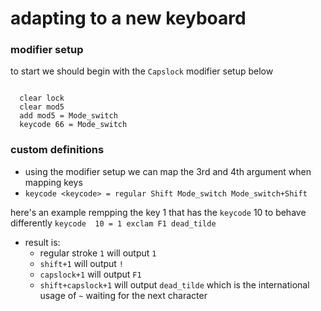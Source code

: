 # adapting to a new keyboard

### modifier setup

to start we should begin with the `Capslock` modifier setup below

<pre><code>
  clear lock
  clear mod5
  add mod5 = Mode_switch
  keycode 66 = Mode_switch
</pre></code>

### custom definitions 
  * using the modifier setup we can map the 3rd and 4th argument when mapping keys
  * `keycode <keycode> = regular Shift Mode_switch Mode_switch+Shift`

here's an example rempping the key 1 that has the `keycode` 10 to behave differently
`keycode  10 = 1 exclam F1 dead_tilde`

* result is: 
  + regular stroke `1` will output `1`
  + `shift+1` will output `!`
  + `capslock+1` will output `F1`
  + `shift+capslock+1` will output `dead_tilde` which is the international usage of `~` waiting for the next character
